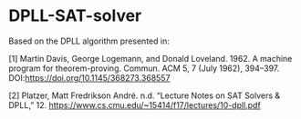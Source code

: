 # DPLL-SAT-solver

Based on the DPLL algorithm presented in:

[1] Martin Davis, George Logemann, and Donald Loveland. 1962. A machine program for theorem-proving. Commun. ACM 5, 7 (July 1962), 394–397. DOI:https://doi.org/10.1145/368273.368557

[2] Platzer, Matt Fredrikson André. n.d. “Lecture Notes on SAT Solvers & DPLL,” 12. https://www.cs.cmu.edu/~15414/f17/lectures/10-dpll.pdf
